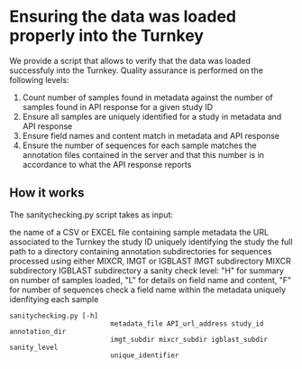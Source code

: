 # Ensuring the data was loaded properly into the Turnkey

We provide a script that allows to verify that the data was loaded successfuly into the Turnkey. Quality assurance is performed on the following levels:

1) Count number of samples found in metadata against the number of samples found in API response for a given study ID
2) Ensure all samples are uniquely identified for a study in metadata and API response
3) Ensure field names and content match in metadata and API response
4) Ensure the number of sequences for each sample matches the annotation files contained in the server and that this number is in accordance to what the API response reports


## How it works

The sanitychecking.py script takes as input:

the name of a CSV or EXCEL file containing sample metadata
the URL associated to the Turnkey
the study ID uniquely identifying the study
the full path to a directory containing annotation subdirectories for sequences processed using either MIXCR, IMGT or IGBLAST
IMGT subdirectory
MIXCR subdirectory
IGBLAST subdirectory
a sanity check level: "H" for summary on number of samples loaded, "L" for details on field name and content, "F" for number of sequences check 
a field name within the metadata uniquely idenfitying each sample


```
sanitychecking.py [-h]
                         metadata_file API_url_address study_id annotation_dir
                         imgt_subdir mixcr_subdir igblast_subdir sanity_level
                         unique_identifier
```




